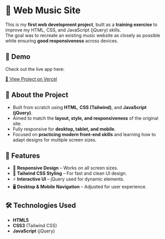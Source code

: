 # 🎵 Web Music Site

This is my **first web development project**, built as a **training exercise** to improve my HTML, CSS, and JavaScript (jQuery) skills.  
The goal was to recreate an existing music website as closely as possible while ensuring **good responsiveness** across devices.

## 🚀 Demo
Check out the live app here:

[🔗 View Project on Vercel](https://web-music-site-4145.vercel.app/)


## 📌 About the Project

- Built from scratch using **HTML**, **CSS (Tailwind)**, and **JavaScript (jQuery)**.
- Aimed to match the **layout, style, and responsiveness** of the original site.
- Fully responsive for **desktop, tablet, and mobile**.
- Focused on **practicing modern front-end skills** and learning how to adapt designs for multiple screen sizes.

## 🚀 Features

- 📱 **Responsive Design** – Works on all screen sizes.
- 🎨 **Tailwind CSS Styling** – For fast and clean UI design.
- ⚡ **Interactive UI** – jQuery used for dynamic elements.
- 🖥 **Desktop & Mobile Navigation** – Adjusted for user experience.

## 🛠️ Technologies Used

- **HTML5**
- **CSS3** (Tailwind CSS)
- **JavaScript** (jQuery)

